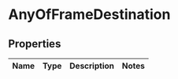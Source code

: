 # AnyOfFrameDestination

## Properties
Name | Type | Description | Notes
------------ | ------------- | ------------- | -------------
